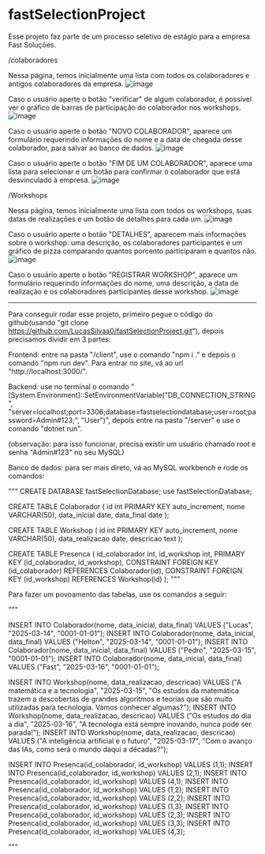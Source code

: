 # fastSelectionProject

Esse projeto faz parte de um processo seletivo de estágio para a empresa Fast Soluções.


/colaboradores

Nessa página, temos inicialmente uma lista com todos os colaboradores e antigos colaboradores da empresa.
![image](https://github.com/user-attachments/assets/501debef-25d9-411e-b059-95ae31525730)

Caso o usuário aperte o botão "verificar" de algum colaborador, é possível ver o gráfico de barras de participação do colaborador nos workshops.
![image](https://github.com/user-attachments/assets/399e73ea-fe06-4a2d-85b7-bb872850dfd1)

Caso o usuário aperte o botão "NOVO COLABORADOR", aparece um formulário requerindo informações do nome e a data de chegada desse colaborador, para salvar ao banco de dados.
![image](https://github.com/user-attachments/assets/5332798b-9f27-4dcb-8cf1-9334e8cc9c60)

Caso o usuário aperte o botão "FIM DE UM COLABORADOR", aparece uma lista para selecionar e um botão para confirmar o colaborador que está desvinculado à empresa.
![image](https://github.com/user-attachments/assets/d3797eb1-8089-4c11-aff5-305d5449402c)


/Workshops

Nessa página, temos inicialmente uma lista com todos os workshops, suas datas de realizações e um botão de detalhes para cada um.
![image](https://github.com/user-attachments/assets/7bfd8fc2-1ed2-4143-862e-5db580563473)

Caso o usuário aperte o botão "DETALHES", aparecem mais informações sobre o workshop: uma descrição, os colaboradores participantes e um gráfico de pizza comparando quantos porcento participaram e quantos não.
![image](https://github.com/user-attachments/assets/9aebfc53-345a-4b65-af19-7db34743ffe3)

Caso o usuário aperte o botão "REGISTRAR WORKSHOP", aparece um formulário requerindo informações do nome, uma descrição, a data de realização e os colaboradores participantes desse workshop.
![image](https://github.com/user-attachments/assets/6a921ae4-4e20-4f71-8b76-b505f732e6b3)

-------------------------------------------------------------------------------------------------------

Para conseguir rodar esse projeto, primeiro pegue o código do github(usando "git clone https://github.com/LucasSilvaa0/fastSelectionProject.git"), depois precisamos dividir em 3 partes:

Frontend: entre na pasta "/client", use o comando "npm i ." e depois o comando "npm run dev". Para entrar no site, vá ao url "http://localhost:3000/".

Backend: use no terminal o comando "[System.Environment]::SetEnvironmentVariable("DB_CONNECTION_STRING", "server=localhost;port=3306;database=fastselectiondatabase;user=root;password=Admin#123;", "User")", depois entre na pasta "/server" e use o comando "dotnet run".

(observação: para isso funcionar, precisa existir um usuário chamado root e senha "Admin#123" no seu MySQL)

Banco de dados: para ser mais direto, vá ao MySQL workbench e rode os comandos:

"""
CREATE DATABASE fastSelectionDatabase;
use fastSelectionDatabase;

CREATE TABLE Colaborador (
	id int PRIMARY KEY auto_increment,
    nome VARCHAR(50),
    data_inicial date,
    data_final date
);

CREATE TABLE Workshop (
	id int PRIMARY KEY auto_increment,
    nome VARCHAR(50),
    data_realizacao date,
    descricao text
);

CREATE TABLE Presenca (
	id_colaborador int,
    id_workshop int,
    PRIMARY KEY (id_colaborador, id_workshop),
    CONSTRAINT FOREIGN KEY (id_colaborador) REFERENCES Colaborador(id),
    CONSTRAINT FOREIGN KEY (id_workshop) REFERENCES Workshop(id)
);
"""

Para fazer um povoamento das tabelas, use os comandos a seguir:

"""

INSERT INTO Colaborador(nome, data_inicial, data_final) VALUES ("Lucas", "2025-03-14", "0001-01-01");
INSERT INTO Colaborador(nome, data_inicial, data_final) VALUES ("Helton", "2025-03-14", "0001-01-01");
INSERT INTO Colaborador(nome, data_inicial, data_final) VALUES ("Pedro", "2025-03-15", "0001-01-01");
INSERT INTO Colaborador(nome, data_inicial, data_final) VALUES ("Fast", "2025-03-16", "0001-01-01");

INSERT INTO Workshop(nome, data_realizacao, descricao) VALUES ("A matemática e a tecnologia", "2025-03-15", "Os estudos da matemática trazem a descobertas de grandes algoritmos e teorias que são muito utilizadas para tecnologia. Vamos conhecer algumas?");
INSERT INTO Workshop(nome, data_realizacao, descricao) VALUES ("Os estudos do dia a dia", "2025-03-16", "A tecnologia está sempre inovando, nunca pode ser parada!");
INSERT INTO Workshop(nome, data_realizacao, descricao) VALUES ("A inteligência artificial e o futuro", "2025-03-17", "Com o avanço das IAs, como será o mundo daqui a décadas?");

INSERT INTO Presenca(id_colaborador, id_workshop) VALUES (1,1);
INSERT INTO Presenca(id_colaborador, id_workshop) VALUES (2,1);
INSERT INTO Presenca(id_colaborador, id_workshop) VALUES (4,1);
INSERT INTO Presenca(id_colaborador, id_workshop) VALUES (1,2);
INSERT INTO Presenca(id_colaborador, id_workshop) VALUES (2,2);
INSERT INTO Presenca(id_colaborador, id_workshop) VALUES (1,3);
INSERT INTO Presenca(id_colaborador, id_workshop) VALUES (2,3);
INSERT INTO Presenca(id_colaborador, id_workshop) VALUES (3,3);
INSERT INTO Presenca(id_colaborador, id_workshop) VALUES (4,3);

"""

